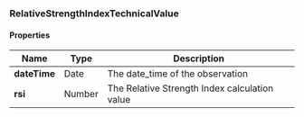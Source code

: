 
[//]: # (CLASS:RelativeStrengthIndexTechnicalValue)

[//]: # (KIND:object)

### RelativeStrengthIndexTechnicalValue

#### Properties

[//]: # (START_DEFINITION)

Name | Type | Description
------------ | ------------- | -------------
**dateTime** | Date | The date_time of the observation &nbsp;
**rsi** | Number | The Relative Strength Index calculation value &nbsp;

[//]: # (END_DEFINITION)





